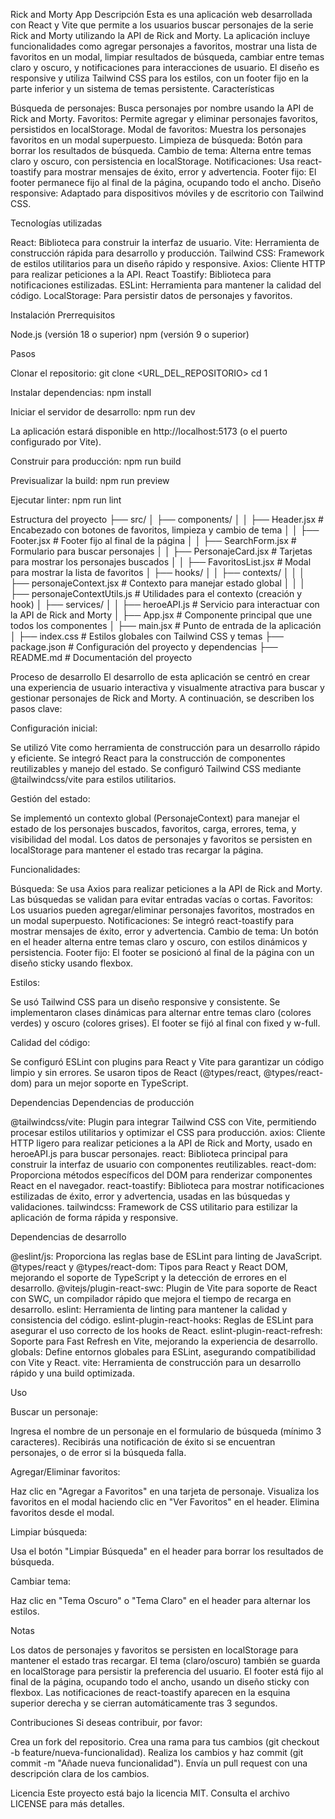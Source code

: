 Rick and Morty App
Descripción
Esta es una aplicación web desarrollada con React y Vite que permite a los usuarios buscar personajes de la serie Rick and Morty utilizando la API de Rick and Morty. La aplicación incluye funcionalidades como agregar personajes a favoritos, mostrar una lista de favoritos en un modal, limpiar resultados de búsqueda, cambiar entre temas claro y oscuro, y notificaciones para interacciones de usuario. El diseño es responsive y utiliza Tailwind CSS para los estilos, con un footer fijo en la parte inferior y un sistema de temas persistente.
Características

Búsqueda de personajes: Busca personajes por nombre usando la API de Rick and Morty.
Favoritos: Permite agregar y eliminar personajes favoritos, persistidos en localStorage.
Modal de favoritos: Muestra los personajes favoritos en un modal superpuesto.
Limpieza de búsqueda: Botón para borrar los resultados de búsqueda.
Cambio de tema: Alterna entre temas claro y oscuro, con persistencia en localStorage.
Notificaciones: Usa react-toastify para mostrar mensajes de éxito, error y advertencia.
Footer fijo: El footer permanece fijo al final de la página, ocupando todo el ancho.
Diseño responsive: Adaptado para dispositivos móviles y de escritorio con Tailwind CSS.

Tecnologías utilizadas

React: Biblioteca para construir la interfaz de usuario.
Vite: Herramienta de construcción rápida para desarrollo y producción.
Tailwind CSS: Framework de estilos utilitarios para un diseño rápido y responsive.
Axios: Cliente HTTP para realizar peticiones a la API.
React Toastify: Biblioteca para notificaciones estilizadas.
ESLint: Herramienta para mantener la calidad del código.
LocalStorage: Para persistir datos de personajes y favoritos.

Instalación
Prerrequisitos

Node.js (versión 18 o superior)
npm (versión 9 o superior)

Pasos

Clonar el repositorio:
git clone <URL_DEL_REPOSITORIO>
cd 1

Instalar dependencias:
npm install

Iniciar el servidor de desarrollo:
npm run dev

La aplicación estará disponible en http://localhost:5173 (o el puerto configurado por Vite).

Construir para producción:
npm run build

Previsualizar la build:
npm run preview

Ejecutar linter:
npm run lint

Estructura del proyecto
├── src/
│ ├── components/
│ │ ├── Header.jsx # Encabezado con botones de favoritos, limpieza y cambio de tema
│ │ ├── Footer.jsx # Footer fijo al final de la página
│ │ ├── SearchForm.jsx # Formulario para buscar personajes
│ │ ├── PersonajeCard.jsx # Tarjetas para mostrar los personajes buscados
│ │ ├── FavoritosList.jsx # Modal para mostrar la lista de favoritos
│ ├── hooks/
│ │ ├── contexts/
│ │ │ ├── personajeContext.jsx # Contexto para manejar estado global
│ │ │ ├── personajeContextUtils.js # Utilidades para el contexto (creación y hook)
│ ├── services/
│ │ ├── heroeAPI.js # Servicio para interactuar con la API de Rick and Morty
│ ├── App.jsx # Componente principal que une todos los componentes
│ ├── main.jsx # Punto de entrada de la aplicación
│ ├── index.css # Estilos globales con Tailwind CSS y temas
├── package.json # Configuración del proyecto y dependencias
├── README.md # Documentación del proyecto

Proceso de desarrollo
El desarrollo de esta aplicación se centró en crear una experiencia de usuario interactiva y visualmente atractiva para buscar y gestionar personajes de Rick and Morty. A continuación, se describen los pasos clave:

Configuración inicial:

Se utilizó Vite como herramienta de construcción para un desarrollo rápido y eficiente.
Se integró React para la construcción de componentes reutilizables y manejo del estado.
Se configuró Tailwind CSS mediante @tailwindcss/vite para estilos utilitarios.

Gestión del estado:

Se implementó un contexto global (PersonajeContext) para manejar el estado de los personajes buscados, favoritos, carga, errores, tema, y visibilidad del modal.
Los datos de personajes y favoritos se persisten en localStorage para mantener el estado tras recargar la página.

Funcionalidades:

Búsqueda: Se usa Axios para realizar peticiones a la API de Rick and Morty. Las búsquedas se validan para evitar entradas vacías o cortas.
Favoritos: Los usuarios pueden agregar/eliminar personajes favoritos, mostrados en un modal superpuesto.
Notificaciones: Se integró react-toastify para mostrar mensajes de éxito, error y advertencia.
Cambio de tema: Un botón en el header alterna entre temas claro y oscuro, con estilos dinámicos y persistencia.
Footer fijo: El footer se posicionó al final de la página con un diseño sticky usando flexbox.

Estilos:

Se usó Tailwind CSS para un diseño responsive y consistente.
Se implementaron clases dinámicas para alternar entre temas claro (colores verdes) y oscuro (colores grises).
El footer se fijó al final con fixed y w-full.

Calidad del código:

Se configuró ESLint con plugins para React y Vite para garantizar un código limpio y sin errores.
Se usaron tipos de React (@types/react, @types/react-dom) para un mejor soporte en TypeScript.

Dependencias
Dependencias de producción

@tailwindcss/vite: Plugin para integrar Tailwind CSS con Vite, permitiendo procesar estilos utilitarios y optimizar el CSS para producción.
axios: Cliente HTTP ligero para realizar peticiones a la API de Rick and Morty, usado en heroeAPI.js para buscar personajes.
react: Biblioteca principal para construir la interfaz de usuario con componentes reutilizables.
react-dom: Proporciona métodos específicos del DOM para renderizar componentes React en el navegador.
react-toastify: Biblioteca para mostrar notificaciones estilizadas de éxito, error y advertencia, usadas en las búsquedas y validaciones.
tailwindcss: Framework de CSS utilitario para estilizar la aplicación de forma rápida y responsive.

Dependencias de desarrollo

@eslint/js: Proporciona las reglas base de ESLint para linting de JavaScript.
@types/react y @types/react-dom: Tipos para React y React DOM, mejorando el soporte de TypeScript y la detección de errores en el desarrollo.
@vitejs/plugin-react-swc: Plugin de Vite para soporte de React con SWC, un compilador rápido que mejora el tiempo de recarga en desarrollo.
eslint: Herramienta de linting para mantener la calidad y consistencia del código.
eslint-plugin-react-hooks: Reglas de ESLint para asegurar el uso correcto de los hooks de React.
eslint-plugin-react-refresh: Soporte para Fast Refresh en Vite, mejorando la experiencia de desarrollo.
globals: Define entornos globales para ESLint, asegurando compatibilidad con Vite y React.
vite: Herramienta de construcción para un desarrollo rápido y una build optimizada.

Uso

Buscar un personaje:

Ingresa el nombre de un personaje en el formulario de búsqueda (mínimo 3 caracteres).
Recibirás una notificación de éxito si se encuentran personajes, o de error si la búsqueda falla.

Agregar/Eliminar favoritos:

Haz clic en "Agregar a Favoritos" en una tarjeta de personaje.
Visualiza los favoritos en el modal haciendo clic en "Ver Favoritos" en el header.
Elimina favoritos desde el modal.

Limpiar búsqueda:

Usa el botón "Limpiar Búsqueda" en el header para borrar los resultados de búsqueda.

Cambiar tema:

Haz clic en "Tema Oscuro" o "Tema Claro" en el header para alternar los estilos.

Notas

Los datos de personajes y favoritos se persisten en localStorage para mantener el estado tras recargar.
El tema (claro/oscuro) también se guarda en localStorage para persistir la preferencia del usuario.
El footer está fijo al final de la página, ocupando todo el ancho, usando un diseño sticky con flexbox.
Las notificaciones de react-toastify aparecen en la esquina superior derecha y se cierran automáticamente tras 3 segundos.

Contribuciones
Si deseas contribuir, por favor:

Crea un fork del repositorio.
Crea una rama para tus cambios (git checkout -b feature/nueva-funcionalidad).
Realiza los cambios y haz commit (git commit -m "Añade nueva funcionalidad").
Envía un pull request con una descripción clara de los cambios.

Licencia
Este proyecto está bajo la licencia MIT. Consulta el archivo LICENSE para más detalles.
